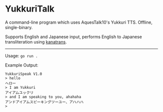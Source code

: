 # YukkuriTalk
A command-line program which uses AquesTalk10's Yukkuri TTS. Offline, single-binary.

Supports English and Japanese input, performs English to Japanese transliteration using [kanatrans](https://github.com/Luigi-Pizzolito/English2KanaTransliteration).

---

Usage: `go run .`

Example Output:
```
YukkuriSpeak V1.0
> hello
ヘロー
> I am Yukkuri        
アイアムユックリ
> and I am speaking to you, ahahaha
アンドアイアムスピーキングツーユー、アハハハ
> 
```